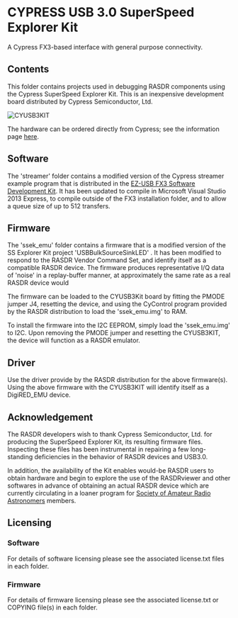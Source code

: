 # CYPRESS USB 3.0 SuperSpeed Explorer Kit

A Cypress FX3-based interface with general purpose connectivity.

## Contents

This folder contains projects used in debugging RASDR components using the Cypress SuperSpeed Explorer Kit.  This is an inexpensive development board distributed by Cypress Semiconductor, Ltd.

![CYUSB3KIT](http://www.cypress.com/sites/default/files/inline/fckImages/myresources/Kit%20Image%20sm.jpg)

The hardware can be ordered directly from Cypress; see the information page [here](http://www.cypress.com/documentation/development-kitsboards/cyusb3kit-003-ez-usb-fx3-superspeed-explorer-kit).

## Software

The 'streamer' folder contains a modified version of the Cypress streamer example program that is distributed in the [EZ-USB FX3 Software Development Kit](http://www.cypress.com/documentation/software-and-drivers/ez-usb-fx3-software-development-kit).  It has been updated to compile in Microsoft Visual Studio 2013 Express, to compile outside of the FX3 installation folder, and to allow a queue size of up to 512 transfers.

## Firmware

The 'ssek_emu' folder contains a firmware that is a modified version of the SS Explorer Kit project 'USBBulkSourceSinkLED' .  It has been modified to respond to the RASDR Vendor Command Set, and identify itself as a compatible RASDR device.  The firmware produces representative I/Q data of 'noise' in a replay-buffer manner, at approximately the same rate as a real RASDR device would

The firmware can be loaded to the CYUSB3Kit board by fitting the PMODE jumper J4, resetting the device, and using the CyControl program provided by the RASDR distribution to load the 'ssek_emu.img' to RAM.

To install the firmware into the I2C EEPROM, simply load the 'ssek_emu.img' to I2C.  Upon removing the PMODE jumper and resetting the CYUSB3KIT, the device will function as a RASDR emulator.

## Driver

Use the driver provide by the RASDR distribution for the above firmware(s).  Using the above firmware with the CYUSB3KIT will identify itself as a DigiRED_EMU device.

## Acknowledgement

The RASDR developers wish to thank Cypress Semiconductor, Ltd. for producing the SuperSpeed Explorer Kit, its resulting firmware files.  Inspecting these files has been instrumental in repairing a few long-standing deficiencies in the behavior of RASDR devices and USB3.0.

In addition, the availability of the Kit enables would-be RASDR users to obtain hardware and begin to explore the use of the RASDRviewer and other softwares in advance of obtaining an actual RASDR device which are currently circulating in a loaner program for [Society of Amateur Radio Astronomers](http://www.radio-astronomy.org/) members.

## Licensing

### Software

For details of software licensing please see the associated license.txt files in each folder.

### Firmware

For details of firmware licensing please see the associated license.txt or COPYING file(s) in each folder.

